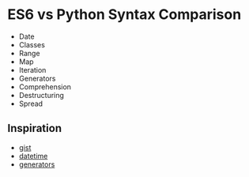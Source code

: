# ES6 vs Python Syntax Comparison
- Date
- Classes
- Range
- Map
- Iteration
- Generators
- Comprehension
- Destructuring
- Spread

## Inspiration
- [gist](https://gist.github.com/revolunet/537a3448cff850231a74)
- [datetime](https://stackoverflow.com/questions/18160848/python-vs-javascript-datetime)
- [generators](https://botleg.com/stories/generators-in-javascript-and-python/)
